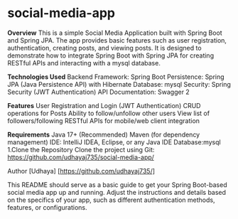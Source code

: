 # social-media-app
**Overview**
This is a simple Social Media Application built with Spring Boot and Spring JPA. 
The app provides basic features such as user registration, authentication, creating posts, and viewing posts. 
It is designed to demonstrate how to integrate Spring Boot with Spring JPA for creating RESTful APIs and interacting with a mysql database.


**Technologies Used**
Backend Framework: Spring Boot
Persistence: Spring JPA (Java Persistence API) with Hibernate
Database: mysql
Security: Spring Security (JWT Authentication)
API Documentation: Swagger 2


**Features**
User Registration and Login (JWT Authentication)
CRUD operations for Posts
Ability to follow/unfollow other users
View list of followers/following
RESTful APIs for mobile/web client integration


**Requirements**
Java 17+ (Recommended)
Maven (for dependency management)
IDE: IntelliJ IDEA, Eclipse, or any Java IDE
Database:mysql
1.Clone the Repository
Clone the project using Git:
https://github.com/udhayaj735/social-media-app/


Author
[Udhaya]
[https://github.com/udhayaj735/]

This README should serve as a basic guide to get your Spring Boot-based social media app up and running. Adjust the instructions and details based on the specifics of your app, such as different authentication methods, features, or configurations.
